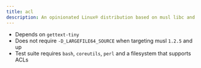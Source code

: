 ```yaml
---
title: acl
description: An opinionated Linux® distribution based on musl libc and toybox
---
```


- Depends on `gettext-tiny`
- Does not require `-D_LARGEFILE64_SOURCE` when targeting musl `1.2.5` and up
- Test suite requires `bash`, `coreutils`, `perl` and a filesystem that supports ACLs
